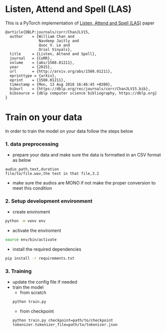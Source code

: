 # Listen, Attend and Spell (LAS)

This is a PyTorch implementation of [Listen, Attend and Spell (LAS)](https://arxiv.org/pdf/1508.01211v2.pdf) paper 

```
@article{DBLP:journals/corr/ChanJLV15,
  author    = {William Chan and
               Navdeep Jaitly and
               Quoc V. Le and
               Oriol Vinyals},
  title     = {Listen, Attend and Spell},
  journal   = {CoRR},
  volume    = {abs/1508.01211},
  year      = {2015},
  url       = {http://arxiv.org/abs/1508.01211},
  eprinttype = {arXiv},
  eprint    = {1508.01211},
  timestamp = {Mon, 13 Aug 2018 16:46:45 +0200},
  biburl    = {https://dblp.org/rec/journals/corr/ChanJLV15.bib},
  bibsource = {dblp computer science bibliography, https://dblp.org}
}
```
# Train on your data
In order to train the model on your data follow the steps below 
### 1. data preprocessing 
* prepare your data and make sure the data is formatted in an CSV format as below 
```
audio_path,text,duration
file/to/file.wav,the text in that file,3.2 
```
* make sure the audios are MONO if not make the proper conversion to meet this condition

### 2. Setup development environment
* create enviroment 
```bash
python -m venv env
```
* activate the enviroment
```bash
source env/bin/activate
```
* install the required dependencies
```bash
pip install -r requirements.txt
```

### 3. Training 
* update the config file if needed
* train the model 
  * from scratch 
  ```bash
  python train.py
  ```
  * from checkpoint 
  ```
  python train.py checkpoint=path/to/checkpoint tokenizer.tokenizer_file=path/to/tokenizer.json
  ```
